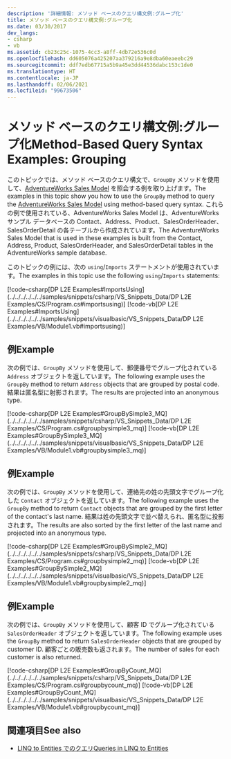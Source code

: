 ```yaml
---
description: '詳細情報: メソッド ベースのクエリ構文例:グループ化'
title: メソッド ベースのクエリ構文例:グループ化
ms.date: 03/30/2017
dev_langs:
- csharp
- vb
ms.assetid: cb23c25c-1075-4cc3-a8ff-4db72e536c0d
ms.openlocfilehash: dd605076a425207aa379216a9e8dba60eaeebc29
ms.sourcegitcommit: ddf7edb67715a5b9a45e3dd44536dabc153c1de0
ms.translationtype: HT
ms.contentlocale: ja-JP
ms.lasthandoff: 02/06/2021
ms.locfileid: "99673506"
---
```

# <a name="method-based-query-syntax-examples-grouping"></a><span data-ttu-id="48827-103">メソッド ベースのクエリ構文例:グループ化</span><span class="sxs-lookup"><span data-stu-id="48827-103">Method-Based Query Syntax Examples: Grouping</span></span>

<span data-ttu-id="48827-104">このトピックでは、メソッド ベースのクエリ構文で、`GroupBy` メソッドを使用して、[AdventureWorks Sales Model](https://github.com/Microsoft/sql-server-samples/releases/tag/adventureworks) を照会する例を取り上げます。</span><span class="sxs-lookup"><span data-stu-id="48827-104">The examples in this topic show you how to use the `GroupBy` method to query the [AdventureWorks Sales Model](https://github.com/Microsoft/sql-server-samples/releases/tag/adventureworks) using method-based query syntax.</span></span> <span data-ttu-id="48827-105">これらの例で使用されている、AdventureWorks Sales Model は、AdventureWorks サンプル データベースの Contact、Address、Product、SalesOrderHeader、SalesOrderDetail の各テーブルから作成されています。</span><span class="sxs-lookup"><span data-stu-id="48827-105">The AdventureWorks Sales Model that is used in these examples is built from the Contact, Address, Product, SalesOrderHeader, and SalesOrderDetail tables in the AdventureWorks sample database.</span></span>  
  
 <span data-ttu-id="48827-106">このトピックの例には、次の `using`/`Imports` ステートメントが使用されています。</span><span class="sxs-lookup"><span data-stu-id="48827-106">The examples in this topic use the following `using`/`Imports` statements:</span></span>  
  
 [!code-csharp[DP L2E Examples#ImportsUsing](../../../../../../samples/snippets/csharp/VS_Snippets_Data/DP L2E Examples/CS/Program.cs#importsusing)]
 [!code-vb[DP L2E Examples#ImportsUsing](../../../../../../samples/snippets/visualbasic/VS_Snippets_Data/DP L2E Examples/VB/Module1.vb#importsusing)]  
  
## <a name="example"></a><span data-ttu-id="48827-107">例</span><span class="sxs-lookup"><span data-stu-id="48827-107">Example</span></span>  

 <span data-ttu-id="48827-108">次の例では、`GroupBy` メソッドを使用して、郵便番号でグループ化されている `Address` オブジェクトを返しています。</span><span class="sxs-lookup"><span data-stu-id="48827-108">The following example uses the `GroupBy` method to return `Address` objects that are grouped by postal code.</span></span> <span data-ttu-id="48827-109">結果は匿名型に射影されます。</span><span class="sxs-lookup"><span data-stu-id="48827-109">The results are projected into an anonymous type.</span></span>  
  
 [!code-csharp[DP L2E Examples#GroupBySimple3_MQ](../../../../../../samples/snippets/csharp/VS_Snippets_Data/DP L2E Examples/CS/Program.cs#groupbysimple3_mq)]
 [!code-vb[DP L2E Examples#GroupBySimple3_MQ](../../../../../../samples/snippets/visualbasic/VS_Snippets_Data/DP L2E Examples/VB/Module1.vb#groupbysimple3_mq)]  
  
## <a name="example"></a><span data-ttu-id="48827-110">例</span><span class="sxs-lookup"><span data-stu-id="48827-110">Example</span></span>  

 <span data-ttu-id="48827-111">次の例では、`GroupBy` メソッドを使用して、連絡先の姓の先頭文字でグループ化した `Contact` オブジェクトを返しています。</span><span class="sxs-lookup"><span data-stu-id="48827-111">The following example uses the `GroupBy` method to return `Contact` objects that are grouped by the first letter of the contact's last name.</span></span> <span data-ttu-id="48827-112">結果は姓の先頭文字で並べ替えられ、匿名型に投影されます。</span><span class="sxs-lookup"><span data-stu-id="48827-112">The results are also sorted by the first letter of the last name and projected into an anonymous type.</span></span>  
  
 [!code-csharp[DP L2E Examples#GroupBySimple2_MQ](../../../../../../samples/snippets/csharp/VS_Snippets_Data/DP L2E Examples/CS/Program.cs#groupbysimple2_mq)]
 [!code-vb[DP L2E Examples#GroupBySimple2_MQ](../../../../../../samples/snippets/visualbasic/VS_Snippets_Data/DP L2E Examples/VB/Module1.vb#groupbysimple2_mq)]  
  
## <a name="example"></a><span data-ttu-id="48827-113">例</span><span class="sxs-lookup"><span data-stu-id="48827-113">Example</span></span>  

 <span data-ttu-id="48827-114">次の例では、`GroupBy` メソッドを使用して、顧客 ID でグループ化されている `SalesOrderHeader` オブジェクトを返しています。</span><span class="sxs-lookup"><span data-stu-id="48827-114">The following example uses the `GroupBy` method to return `SalesOrderHeader` objects that are grouped by customer ID.</span></span> <span data-ttu-id="48827-115">顧客ごとの販売数も返されます。</span><span class="sxs-lookup"><span data-stu-id="48827-115">The number of sales for each customer is also returned.</span></span>  
  
 [!code-csharp[DP L2E Examples#GroupByCount_MQ](../../../../../../samples/snippets/csharp/VS_Snippets_Data/DP L2E Examples/CS/Program.cs#groupbycount_mq)]
 [!code-vb[DP L2E Examples#GroupByCount_MQ](../../../../../../samples/snippets/visualbasic/VS_Snippets_Data/DP L2E Examples/VB/Module1.vb#groupbycount_mq)]  
  
## <a name="see-also"></a><span data-ttu-id="48827-116">関連項目</span><span class="sxs-lookup"><span data-stu-id="48827-116">See also</span></span>

- [<span data-ttu-id="48827-117">LINQ to Entities でのクエリ</span><span class="sxs-lookup"><span data-stu-id="48827-117">Queries in LINQ to Entities</span></span>](queries-in-linq-to-entities.md)
